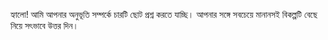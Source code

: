 হ্যালো! আমি আপনার অনুভূতি সম্পর্কে চারটি ছোট প্রশ্ন করতে যাচ্ছি।
আপনার সঙ্গে সবচেয়ে মানানসই বিকল্পটি বেছে নিয়ে সৎভাবে উত্তর দিন।
